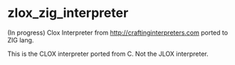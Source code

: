 # zlox_zig_interpreter
(In progress) Clox Interpreter from http://craftinginterpreters.com ported to ZIG lang.

This is the CLOX interpreter ported from C. Not the JLOX interpreter.
